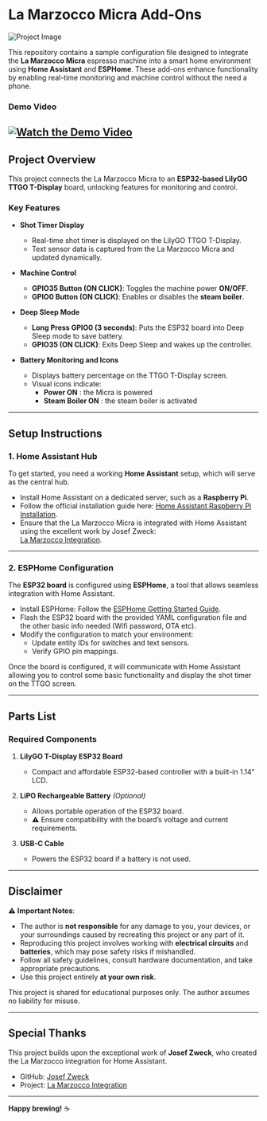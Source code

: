 # **La Marzocco Micra Add-Ons**

![Project Image](image.png)

This repository contains a sample configuration file designed to integrate the **La Marzocco Micra** espresso machine into a smart home environment using **Home Assistant** and **ESPHome**. These add-ons enhance functionality by enabling real-time monitoring and machine control without the need a phone.

### Demo Video


[![Watch the Demo Video](https://img.youtube.com/vi/x1dEXdpyUi8/0.jpg)](https://www.youtube.com/shorts/x1dEXdpyUi8)
---

## **Project Overview**

This project connects the La Marzocco Micra to an **ESP32-based LilyGO TTGO T-Display** board, unlocking features for monitoring and control.

### **Key Features**  

- **Shot Timer Display**  
  - Real-time shot timer is displayed on the LilyGO TTGO T-Display.  
  - Text sensor data is captured from the La Marzocco Micra and updated dynamically.  

- **Machine Control**  
  - **GPIO35 Button (ON CLICK)**: Toggles the machine power **ON/OFF**.  
  - **GPIO0 Button (ON CLICK)**: Enables or disables the **steam boiler**.  

- **Deep Sleep Mode**  
  - **Long Press GPIO0 (3 seconds)**: Puts the ESP32 board into Deep Sleep mode to save battery.  
  - **GPIO35 (ON CLICK)**: Exits Deep Sleep and wakes up the controller.  

- **Battery Monitoring and Icons**  
  - Displays battery percentage on the TTGO T-Display screen.  
  - Visual icons indicate:  
    - **Power ON**  : the Micra is powered
    - **Steam Boiler ON**  : the steam boiler is activated

---

## **Setup Instructions**

### **1. Home Assistant Hub**  

To get started, you need a working **Home Assistant** setup, which will serve as the central hub.  

- Install Home Assistant on a dedicated server, such as a **Raspberry Pi**.  
- Follow the official installation guide here: [Home Assistant Raspberry Pi Installation](https://www.home-assistant.io/installation/raspberrypi).  
- Ensure that the La Marzocco Micra is integrated with Home Assistant using the excellent work by Josef Zweck:  
  [La Marzocco Integration](https://github.com/zweckj/lamarzocco).  

---

### **2. ESPHome Configuration**  

The **ESP32 board** is configured using **ESPHome**, a tool that allows seamless integration with Home Assistant.  

- Install ESPHome: Follow the [ESPHome Getting Started Guide](https://esphome.io/guides/getting_started_command_line).  
- Flash the ESP32 board with the provided YAML configuration file and the other basic info needed (Wifi password, OTA etc).  
- Modify the configuration to match your environment:  
   - Update entity IDs for switches and text sensors.  
   - Verify GPIO pin mappings.  

Once the board is configured, it will communicate with Home Assistant allowing you to control some basic functionality and display the shot timer on the TTGO screen.

---

## **Parts List**

### **Required Components**  

1. **LilyGO T-Display ESP32 Board**  
   - Compact and affordable ESP32-based controller with a built-in 1.14" LCD.  
   

2. **LiPO Rechargeable Battery** *(Optional)*  
   - Allows portable operation of the ESP32 board.  
   - ⚠️ Ensure compatibility with the board’s voltage and current requirements.  

3. **USB-C Cable**  
   - Powers the ESP32 board if a battery is not used.  

---

## **Disclaimer**  

⚠️ **Important Notes**:  

- The author is **not responsible** for any damage to you, your devices, or your surroundings caused by recreating this project or any part of it.  
- Reproducing this project involves working with **electrical circuits** and **batteries**, which may pose safety risks if mishandled.  
- Follow all safety guidelines, consult hardware documentation, and take appropriate precautions.  
- Use this project entirely **at your own risk**.  

This project is shared for educational purposes only. The author assumes no liability for misuse.

---

## **Special Thanks**  

This project builds upon the exceptional work of **Josef Zweck**, who created the La Marzocco integration for Home Assistant.  
- GitHub: [Josef Zweck](https://github.com/zweckj)  
- Project: [La Marzocco Integration](https://github.com/zweckj/lamarzocco)  

---

**Happy brewing!** ☕  

